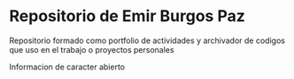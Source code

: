 # Repositorio de Emir Burgos Paz
 
Repositorio formado como portfolio de actividades y archivador de codigos que uso en el trabajo o proyectos personales

Informacion de caracter abierto


